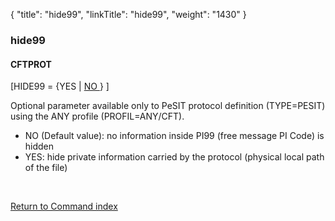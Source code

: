 {
    "title": "hide99",
    "linkTitle": "hide99",
    "weight": "1430"
}<span id="hide99"></span>

### hide99

#### CFTPROT

\[HIDE99 = {YES | <span style="text-decoration: underline;">NO
</span>} \]

Optional parameter available only to PeSIT protocol definition (TYPE=PESIT)
using the ANY profile (PROFIL=ANY/CFT).

-   NO (Default value): no information inside PI99
    (free message PI Code) is hidden
-   YES: hide private information carried
    by the protocol (physical local path of the file)

 

[Return to Command index](../../)
